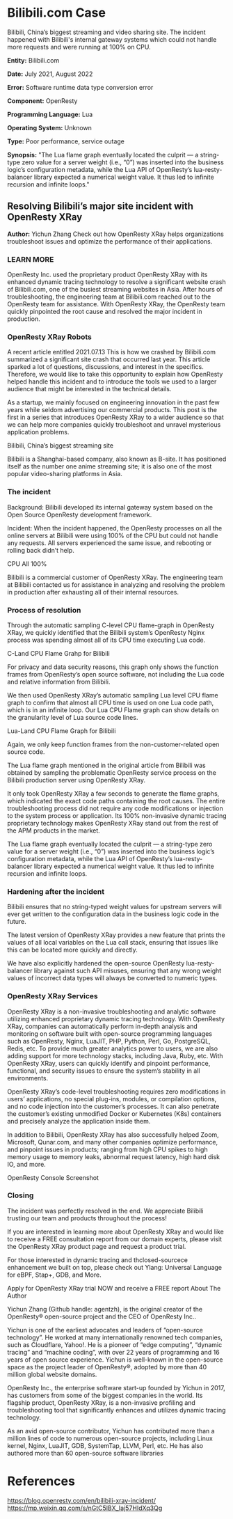 # Bilibili.com Case
Bilibili, China’s biggest streaming and video sharing site. The incident happened with Bilibili's internal gateway systems which could not handle more requests and were running at 100% on CPU.

**Entity:** Bilibili.com

**Date:** July 2021, August 2022

**Error:** Software runtime data type conversion error

**Component:** OpenResty

**Programming Language:** Lua

**Operating System:** Unknown

**Type:** Poor performance, service outage

**Synopsis:** "The Lua flame graph eventually located the culprit — a string-type zero value for a server weight (i.e., “0”) was inserted into the business logic’s configuration metadata, while the Lua API of OpenResty’s lua-resty-balancer library expected a numerical weight value. It thus led to infinite recursion and infinite loops."

## Resolving Bilibili’s major site incident with OpenResty XRay

**Author:** Yichun Zhang
Check out how OpenResty XRay helps organizations troubleshoot issues and optimize the performance of their applications.


### LEARN MORE
OpenResty Inc. used the proprietary product OpenResty XRay with its enhanced dynamic tracing technology to resolve a significant website crash of Bilibili.com, one of the busiest streaming websites in Asia. After hours of troubleshooting, the engineering team at Bilibili.com reached out to the OpenResty team for assistance. With OpenResty XRay, the OpenResty team quickly pinpointed the root cause and resolved the major incident in production.

### OpenResty XRay Robots

A recent article entitled 2021.07.13 This is how we crashed by Bilibili.com summarized a significant site crash that occurred last year. This article sparked a lot of questions, discussions, and interest in the specifics. Therefore, we would like to take this opportunity to explain how OpenResty helped handle this incident and to introduce the tools we used to a larger audience that might be interested in the technical details.

As a startup, we mainly focused on engineering innovation in the past few years while seldom advertising our commercial products. This post is the first in a series that introduces OpenResty XRay to a wider audience so that we can help more companies quickly troubleshoot and unravel mysterious application problems.

Bilibili, China’s biggest streaming site

Bilibili is a Shanghai-based company, also known as B-site. It has positioned itself as the number one anime streaming site; it is also one of the most popular video-sharing platforms in Asia.

### The incident

Background: Bilibili developed its internal gateway system based on the Open Source OpenResty development framework.

Incident: When the incident happened, the OpenResty processes on all the online servers at Bilibili were using 100% of the CPU but could not handle any requests. All servers experienced the same issue, and rebooting or rolling back didn’t help.

CPU All 100%

Bilibili is a commercial customer of OpenResty XRay. The engineering team at Bilibili contacted us for assistance in analyzing and resolving the problem in production after exhausting all of their internal resources.

### Process of resolution

Through the automatic sampling C-level CPU flame-graph in OpenResty XRay, we quickly identified that the Bilibili system’s OpenResty Nginx process was spending almost all of its CPU time executing Lua code.

C-Land CPU Flame Grahp for Bilibili

For privacy and data security reasons, this graph only shows the function frames from OpenResty’s open source software, not including the Lua code and relative information from Bilibili.

We then used OpenResty XRay’s automatic sampling Lua level CPU flame graph to confirm that almost all CPU time is used on one Lua code path, which is in an infinite loop. Our Lua CPU Flame graph can show details on the granularity level of Lua source code lines.

Lua-Land CPU Flame Graph for Bilibili

Again, we only keep function frames from the non-customer-related open source code.

The Lua flame graph mentioned in the original article from Bilibili was obtained by sampling the problematic OpenResty service process on the Bilibili production server using OpenResty XRay.

It only took OpenResty XRay a few seconds to generate the flame graphs, which indicated the exact code paths containing the root causes. The entire troubleshooting process did not require any code modifications or injection to the system process or application. Its 100% non-invasive dynamic tracing proprietary technology makes OpenResty XRay stand out from the rest of the APM products in the market.

The Lua flame graph eventually located the culprit — a string-type zero value for a server weight (i.e., “0”) was inserted into the business logic’s configuration metadata, while the Lua API of OpenResty’s lua-resty-balancer library expected a numerical weight value. It thus led to infinite recursion and infinite loops.

### Hardening after the incident

Bilibili ensures that no string-typed weight values for upstream servers will ever get written to the configuration data in the business logic code in the future.

The latest version of OpenResty XRay provides a new feature that prints the values of all local variables on the Lua call stack, ensuring that issues like this can be located more quickly and directly.

We have also explicitly hardened the open-source OpenResty lua-resty-balancer library against such API misuses, ensuring that any wrong weight values of incorrect data types will always be converted to numeric types.

### OpenResty XRay Services

OpenResty XRay is a non-invasive troubleshooting and analytic software utilizing enhanced proprietary dynamic tracing technology. With OpenResty XRay, companies can automatically perform in-depth analysis and monitoring on software built with open-source programming languages such as OpenResty, Nginx, LuaJIT, PHP, Python, Perl, Go, PostgreSQL, Redis, etc. To provide much greater analytics power to users, we are also adding support for more technology stacks, including Java, Ruby, etc. With OpenResty XRay, users can quickly identify and pinpoint performance, functional, and security issues to ensure the system’s stability in all environments.

OpenResty XRay’s code-level troubleshooting requires zero modifications in users’ applications, no special plug-ins, modules, or compilation options, and no code injection into the customer’s processes. It can also penetrate the customer’s existing unmodified Docker or Kubernetes (K8s) containers and precisely analyze the application inside them.

In addition to Bilibili, OpenResty XRay has also successfully helped Zoom, Microsoft, Qunar.com, and many other companies optimize performance, and pinpoint issues in products; ranging from high CPU spikes to high memory usage to memory leaks, abnormal request latency, high hard disk IO, and more.

OpenResty Console Screenshot

### Closing

The incident was perfectly resolved in the end. We appreciate Bilibili trusting our team and products throughout the process!

If you are interested in learning more about OpenResty XRay and would like to receive a FREE consultation report from our domain experts, please visit the OpenResty XRay product page and request a product trial.

For those interested in dynamic tracing and thclosed-sourcece enhancement we built on top, please check out Ylang: Universal Language for eBPF, Stap+, GDB, and More.

Apply for OpenResty XRay trial NOW and receive a FREE report
About The Author

Yichun Zhang (Github handle: agentzh), is the original creator of the OpenResty® open-source project and the CEO of OpenResty Inc..

Yichun is one of the earliest advocates and leaders of “open-source technology”. He worked at many internationally renowned tech companies, such as Cloudflare, Yahoo!. He is a pioneer of “edge computing”, “dynamic tracing” and “machine coding”, with over 22 years of programming and 16 years of open source experience. Yichun is well-known in the open-source space as the project leader of OpenResty®, adopted by more than 40 million global website domains.

OpenResty Inc., the enterprise software start-up founded by Yichun in 2017, has customers from some of the biggest companies in the world. Its flagship product, OpenResty XRay, is a non-invasive profiling and troubleshooting tool that significantly enhances and utilizes dynamic tracing technology.

As an avid open-source contributor, Yichun has contributed more than a million lines of code to numerous open-source projects, including Linux kernel, Nginx, LuaJIT, GDB, SystemTap, LLVM, Perl, etc. He has also authored more than 60 open-source software libraries

# References 
https://blog.openresty.com/en/bilibili-xray-incident/ 
https://mp.weixin.qq.com/s/nGtC5lBX_Iaj57HIdXq3Qg 
